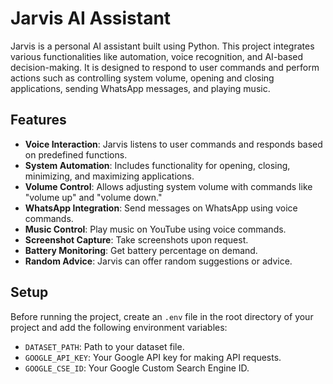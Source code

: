 # Jarvis AI Assistant

Jarvis is a personal AI assistant built using Python. This project integrates various functionalities like automation, voice recognition, and AI-based decision-making. It is designed to respond to user commands and perform actions such as controlling system volume, opening and closing applications, sending WhatsApp messages, and playing music.

## Features

- **Voice Interaction**: Jarvis listens to user commands and responds based on predefined functions.
- **System Automation**: Includes functionality for opening, closing, minimizing, and maximizing applications.
- **Volume Control**: Allows adjusting system volume with commands like "volume up" and "volume down."
- **WhatsApp Integration**: Send messages on WhatsApp using voice commands.
- **Music Control**: Play music on YouTube using voice commands.
- **Screenshot Capture**: Take screenshots upon request.
- **Battery Monitoring**: Get battery percentage on demand.
- **Random Advice**: Jarvis can offer random suggestions or advice.

## Setup

Before running the project, create an `.env` file in the root directory of your project and add the following environment variables:

- `DATASET_PATH`: Path to your dataset file.
- `GOOGLE_API_KEY`: Your Google API key for making API requests.
- `GOOGLE_CSE_ID`: Your Google Custom Search Engine ID.